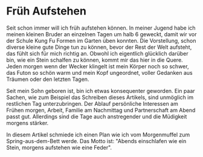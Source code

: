 # Früh Aufstehen

Seit schon immer will ich früh aufstehen können. 
In meiner Jugend habe ich meinen kleinen Bruder an einzelnen Tagen um halb 6 geweckt, damit wir vor der Schule Kung Fu Formen im Garten üben konnten.
Die Vorstellung, schon diverse kleine gute Dinge tun zu können, bevor der Rest der Welt aufsteht, das fühlt sich für mich richtig an.
Obwohl ich eigentlich glücklich darüber bin, wie ein Stein schalfen zu können, kommt mir das hier in die Quere.
Jeden morgen wenn der Wecker klingelt ist mein Körper noch so schwer, das Futon so schön warm und mein Kopf ungeordnet, voller Gedanken aus Träumen oder den letzten Tagen.

Seit mein Sohn geboren ist, bin ich etwas konsequenter geworden.
Ein paar Sachen, wie zum Beispiel das Schreiben dieses Artikels, sind unmöglich im restlichen Tag unterzubringen.
Der Ablauf persönliche Interessen am Frühen morgen, Arbeit, Familie am Nachmittag und Partnerschaft am Abend passt gut. 
Allerdings sind die Tage auch anstregender und die Müdigkeit morgens stärker.

In diesem Artikel schmiede ich einen Plan wie ich vom Morgenmuffel zum Spring-aus-dem-Bett werde.
Das Motto ist: "Abends einschlafen wie ein Stein, morgens aufstehen wie eine Feder".

